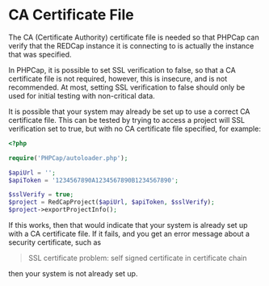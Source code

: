 CA Certificate File
=====================================================================

The CA (Certificate Authority) certificate file is needed so that PHPCap can verify that
the REDCap instance it is connecting to is actually the instance that
was specified.

In PHPCap, it is possible to set SSL verification to false, so that
a CA certificate file is not required, however, this is insecure, and
is not recommended. At most, setting SSL verification to false should
only be used for initial testing with non-critical data.

It is possible that your system may already be set up to use a correct CA certificate file.
This can be tested by trying to access a project will SSL verification set to true, but with
no CA certificate file specified, for example:

```php
<?php

require('PHPCap/autoloader.php');

$apiUrl = '';
$apiToken = '1234567890A1234567890B1234567890';

$sslVerify = true;
$project = RedCapProject($apiUrl, $apiToken, $sslVerify);
$project->exportProjectInfo();
```

If this works, then that would indicate that your system is already set up with a CA certificate
file. If it fails, and you get an error message about a security certificate, such as

> SSL certificate problem: self signed certificate in certificate chain

then your system is not already set up.



